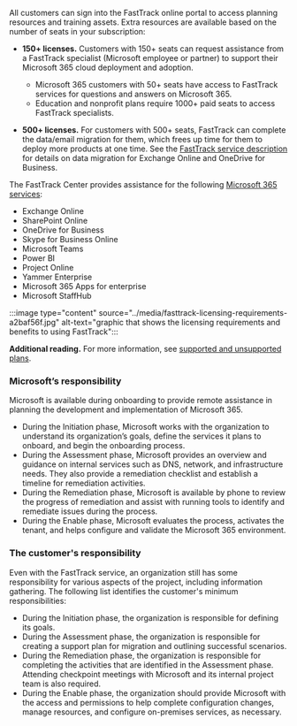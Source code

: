 All customers can sign into the FastTrack online portal to access planning resources and training assets. Extra resources are available based on the number of seats in your subscription:

 -  **150+ licenses.** Customers with 150+ seats can request assistance from a FastTrack specialist (Microsoft employee or partner) to support their Microsoft 365 cloud deployment and adoption.
    
     -  Microsoft 365 customers with 50+ seats have access to FastTrack services for questions and answers on Microsoft 365.
     -  Education and nonprofit plans require 1000+ paid seats to access FastTrack specialists.
 -  **500+ licenses.** For customers with 500+ seats, FastTrack can complete the data/email migration for them, which frees up time for them to deploy more products at one time. See the [FastTrack service description](https://aka.ms/fasttrackservicedescription?azure-portal=true) for details on data migration for Exchange Online and OneDrive for Business.

The FastTrack Center provides assistance for the following [Microsoft 365 services](https://technet.microsoft.com/library/office-365-service-descriptions.aspx?azure-portal=true):

 -  Exchange Online
 -  SharePoint Online
 -  OneDrive for Business
 -  Skype for Business Online
 -  Microsoft Teams
 -  Power BI
 -  Project Online
 -  Yammer Enterprise
 -  Microsoft 365 Apps for enterprise
 -  Microsoft StaffHub

:::image type="content" source="../media/fasttrack-licensing-requirements-a2baf56f.jpg" alt-text="graphic that shows the licensing requirements and benefits to using FastTrack":::


**Additional reading.** For more information, see [supported and unsupported plans](/fasttrack/m365-eligible-services-and-plans).<br>

### Microsoft’s responsibility

Microsoft is available during onboarding to provide remote assistance in planning the development and implementation of Microsoft 365.

 -  During the Initiation phase, Microsoft works with the organization to understand its organization’s goals, define the services it plans to onboard, and begin the onboarding process.
 -  During the Assessment phase, Microsoft provides an overview and guidance on internal services such as DNS, network, and infrastructure needs. They also provide a remediation checklist and establish a timeline for remediation activities.
 -  During the Remediation phase, Microsoft is available by phone to review the progress of remediation and assist with running tools to identify and remediate issues during the process.
 -  During the Enable phase, Microsoft evaluates the process, activates the tenant, and helps configure and validate the Microsoft 365 environment.

### The customer's responsibility

Even with the FastTrack service, an organization still has some responsibility for various aspects of the project, including information gathering. The following list identifies the customer's minimum responsibilities:

 -  During the Initiation phase, the organization is responsible for defining its goals.
 -  During the Assessment phase, the organization is responsible for creating a support plan for migration and outlining successful scenarios.
 -  During the Remediation phase, the organization is responsible for completing the activities that are identified in the Assessment phase. Attending checkpoint meetings with Microsoft and its internal project team is also required.
 -  During the Enable phase, the organization should provide Microsoft with the access and permissions to help complete configuration changes, manage resources, and configure on-premises services, as necessary.

‎
